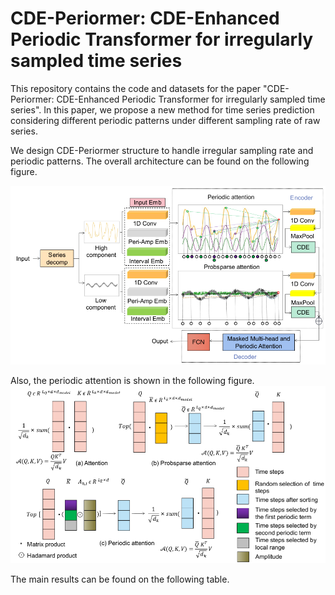 # CDE-Periormer: CDE-Enhanced Periodic Transformer for irregularly sampled time series

This repository contains the code and datasets for the paper "CDE-Periormer: CDE-Enhanced Periodic Transformer for irregularly sampled time series". In this paper, we propose a new method for time series prediction considering different periodic patterns under different sampling rate of raw series.

We design CDE-Periormer structure to handle irregular sampling rate and periodic patterns. The overall architecture can be found on the following figure.

![3 Architecture](https://github.com/xren451/CDE-Periormer/blob/main/img/arch.png)

Also, the periodic attention is shown in the following figure.
![4 periatt](https://github.com/xren451/CDE-Periormer/blob/main/img/periodic%20att.png)

The main results can be found on the following table.

